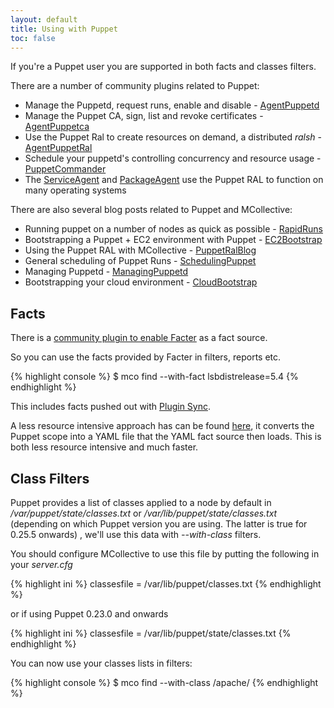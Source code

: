 ```yaml
---
layout: default
title: Using with Puppet
toc: false
---
```

[FactsRLFacter]: http://code.google.com/p/mcollective-plugins/wiki/FactsRLFacter
[PluginSync]: http://docs.reductivelabs.com/guides/plugins_in_modules.html
[AgentPuppetd]: http://code.google.com/p/mcollective-plugins/wiki/AgentPuppetd
[AgentPuppetca]: http://github.com/puppetlabs/mcollective-plugins/tree/master/agent/puppetca/
[AgentPuppetRal]: http://github.com/puppetlabs/mcollective-plugins/tree/master/agent/puppetral/
[PuppetCommander]: http://github.com/puppetlabs/mcollective-plugins/tree/master/agent/puppetd/commander/
[RapidRuns]: http://www.devco.net/archives/2010/08/05/rapid_puppet_runs_with_mcollective.php
[EC2Bootstrap]: http://www.devco.net/archives/2010/07/14/bootstrapping_puppet_on_ec2_with_mcollective.php
[PuppetRalBlog]: http://www.devco.net/archives/2010/07/07/puppet_resources_on_demand.php
[SchedulingPuppet]: http://www.devco.net/archives/2010/03/17/scheduling_puppet_with_mcollective.php
[ManagingPuppetd]: http://www.devco.net/archives/2009/11/30/managing_puppetd_with_mcollective.php
[CloudBootstrap]: http://vuksan.com/blog/2010/07/28/bootstraping-your-cloud-environment-with-puppet-and-mcollective/
[ServiceAgent]: http://code.google.com/p/mcollective-plugins/wiki/AgentService
[PackageAgent]: http://code.google.com/p/mcollective-plugins/wiki/AgentPackage
[Facter2YAML]: http://www.semicomplete.com/blog/geekery/puppet-facts-into-mcollective.html

If you're a Puppet user you are supported in both facts and classes filters.

There are a number of community plugins related to Puppet:

 * Manage the Puppetd, request runs, enable and disable - [AgentPuppetd]
 * Manage the Puppet CA, sign, list and revoke certificates - [AgentPuppetca]
 * Use the Puppet Ral to create resources on demand, a distributed *ralsh* - [AgentPuppetRal]
 * Schedule your puppetd's controlling concurrency and resource usage - [PuppetCommander]
 * The [ServiceAgent] and [PackageAgent] use the Puppet RAL to function on many operating systems

There are also several blog posts related to Puppet and MCollective:

 * Running puppet on a number of nodes as quick as possible - [RapidRuns]
 * Bootstrapping a Puppet + EC2 environment with Puppet - [EC2Bootstrap]
 * Using the Puppet RAL with MCollective - [PuppetRalBlog]
 * General scheduling of Puppet Runs - [SchedulingPuppet]
 * Managing Puppetd - [ManagingPuppetd]
 * Bootstrapping your cloud environment - [CloudBootstrap]

## Facts
There is a [community plugin to enable Facter][FactsRLFacter] as a fact source.

So you can use the facts provided by Facter in filters, reports etc.

{% highlight console %}
$ mco find --with-fact lsbdistrelease=5.4
{% endhighlight %}

This includes facts pushed out with [Plugin Sync][PluginSync].

A less resource intensive approach has can be found [here][Facter2YAML], it converts the Puppet scope into a YAML file that the YAML fact source then loads.  This is both less resource intensive and much faster.

## Class Filters
Puppet provides a list of classes applied to a node by default in */var/puppet/state/classes.txt* or */var/lib/puppet/state/classes.txt* (depending on which Puppet version you are using. The latter is true for 0.25.5 onwards) , we'll use this data with *--with-class* filters.

You should configure MCollective to use this file by putting the following in your *server.cfg*


{% highlight ini %}
classesfile = /var/lib/puppet/classes.txt
{% endhighlight %}

or if using Puppet 0.23.0 and onwards

{% highlight ini %}
classesfile = /var/lib/puppet/state/classes.txt
{% endhighlight %}

You can now use your classes lists in filters:

{% highlight console %}
$ mco find --with-class /apache/
{% endhighlight %}
